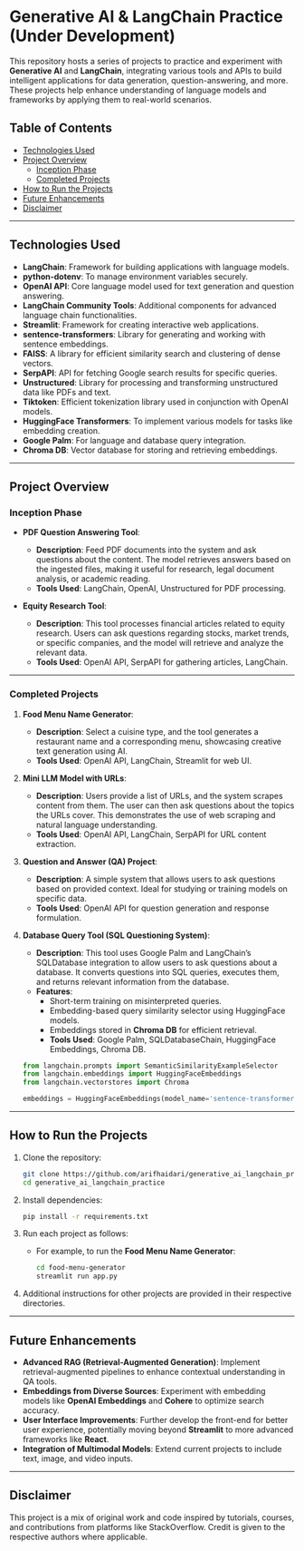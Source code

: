 # Generative AI & LangChain Practice (Under Development)

This repository hosts a series of projects to practice and experiment with **Generative AI** and **LangChain**, integrating various tools and APIs to build intelligent applications for data generation, question-answering, and more. These projects help enhance understanding of language models and frameworks by applying them to real-world scenarios.

## Table of Contents

- [Technologies Used](#technologies-used)
- [Project Overview](#project-overview)
  - [Inception Phase](#inception-phase)
  - [Completed Projects](#completed-projects)
- [How to Run the Projects](#how-to-run-the-projects)
- [Future Enhancements](#future-enhancements)
- [Disclaimer](#disclaimer)

---

## Technologies Used

- **LangChain**: Framework for building applications with language models.
- **python-dotenv**: To manage environment variables securely.
- **OpenAI API**: Core language model used for text generation and question answering.
- **LangChain Community Tools**: Additional components for advanced language chain functionalities.
- **Streamlit**: Framework for creating interactive web applications.
- **sentence-transformers**: Library for generating and working with sentence embeddings.
- **FAISS**: A library for efficient similarity search and clustering of dense vectors.
- **SerpAPI**: API for fetching Google search results for specific queries.
- **Unstructured**: Library for processing and transforming unstructured data like PDFs and text.
- **Tiktoken**: Efficient tokenization library used in conjunction with OpenAI models.
- **HuggingFace Transformers**: To implement various models for tasks like embedding creation.
- **Google Palm**: For language and database query integration.
- **Chroma DB**: Vector database for storing and retrieving embeddings.

---

## Project Overview

### Inception Phase

- **PDF Question Answering Tool**:

  - **Description**: Feed PDF documents into the system and ask questions about the content. The model retrieves answers based on the ingested files, making it useful for research, legal document analysis, or academic reading.
  - **Tools Used**: LangChain, OpenAI, Unstructured for PDF processing.

- **Equity Research Tool**:
  - **Description**: This tool processes financial articles related to equity research. Users can ask questions regarding stocks, market trends, or specific companies, and the model will retrieve and analyze the relevant data.
  - **Tools Used**: OpenAI API, SerpAPI for gathering articles, LangChain.

---

### Completed Projects

1. **Food Menu Name Generator**:

   - **Description**: Select a cuisine type, and the tool generates a restaurant name and a corresponding menu, showcasing creative text generation using AI.
   - **Tools Used**: OpenAI API, LangChain, Streamlit for web UI.

2. **Mini LLM Model with URLs**:

   - **Description**: Users provide a list of URLs, and the system scrapes content from them. The user can then ask questions about the topics the URLs cover. This demonstrates the use of web scraping and natural language understanding.
   - **Tools Used**: OpenAI API, LangChain, SerpAPI for URL content extraction.

3. **Question and Answer (QA) Project**:

   - **Description**: A simple system that allows users to ask questions based on provided context. Ideal for studying or training models on specific data.
   - **Tools Used**: OpenAI API for question generation and response formulation.

4. **Database Query Tool (SQL Questioning System)**:

   - **Description**: This tool uses Google Palm and LangChain’s SQLDatabase integration to allow users to ask questions about a database. It converts questions into SQL queries, executes them, and returns relevant information from the database.
   - **Features**:
     - Short-term training on misinterpreted queries.
     - Embedding-based query similarity selector using HuggingFace models.
     - Embeddings stored in **Chroma DB** for efficient retrieval.
     - **Tools Used**: Google Palm, SQLDatabaseChain, HuggingFace Embeddings, Chroma DB.

   ```python
   from langchain.prompts import SemanticSimilarityExampleSelector
   from langchain.embeddings import HuggingFaceEmbeddings
   from langchain.vectorstores import Chroma

   embeddings = HuggingFaceEmbeddings(model_name='sentence-transformers/all-MiniLM-L6-v2')
   ```

---

## How to Run the Projects

1. Clone the repository:

   ```bash
   git clone https://github.com/arifhaidari/generative_ai_langchain_practice.git
   cd generative_ai_langchain_practice
   ```

2. Install dependencies:

   ```bash
   pip install -r requirements.txt
   ```

3. Run each project as follows:

   - For example, to run the **Food Menu Name Generator**:
     ```bash
     cd food-menu-generator
     streamlit run app.py
     ```

4. Additional instructions for other projects are provided in their respective directories.

---

## Future Enhancements

- **Advanced RAG (Retrieval-Augmented Generation)**: Implement retrieval-augmented pipelines to enhance contextual understanding in QA tools.
- **Embeddings from Diverse Sources**: Experiment with embedding models like **OpenAI Embeddings** and **Cohere** to optimize search accuracy.
- **User Interface Improvements**: Further develop the front-end for better user experience, potentially moving beyond **Streamlit** to more advanced frameworks like **React**.
- **Integration of Multimodal Models**: Extend current projects to include text, image, and video inputs.

---

## Disclaimer

This project is a mix of original work and code inspired by tutorials, courses, and contributions from platforms like StackOverflow. Credit is given to the respective authors where applicable.
